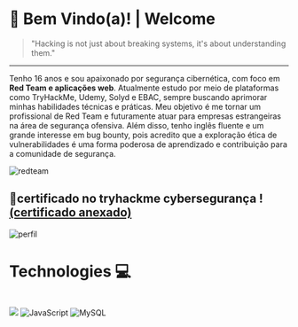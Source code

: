 # 👋 Bem Vindo(a)! | Welcome
> "Hacking is not just about breaking systems, it's about understanding them."  
--- 
Tenho 16 anos e sou apaixonado por segurança cibernética, com foco em **Red Team e aplicações web**. Atualmente estudo por meio de plataformas como TryHackMe, Udemy, Solyd e EBAC, sempre buscando aprimorar minhas habilidades técnicas e práticas. Meu objetivo é me tornar um profissional de Red Team e futuramente atuar para empresas estrangeiras na área de segurança ofensiva. Além disso, tenho inglês fluente e um grande interesse em bug bounty, pois acredito que a exploração ética de vulnerabilidades é uma forma poderosa de aprendizado e contribuição para a comunidade de segurança.  

![redteam](https://encrypted-tbn0.gstatic.com/images?q=tbn:ANd9GcSksJkwwob0nqQ1cNyh41Z-5L4LdhCUUpjOoQ&s)


📃certificado no **tryhackme** cybersegurança ! [(certificado anexado)](https://files.catbox.moe/8vu081.png)
---
![perfil](https://files.catbox.moe/utl6hu.png)

# Technologies 💻
<div style="display: inline_block"><br/>
    <img src="https://img.shields.io/badge/Python-FFD43B?style=for-the-badge&logo=python&logoColor=blue">
    <img src="https://img.shields.io/badge/javascript-%23323330.svg?style=for-the-badge&logo=javascript&logoColor=%23F7DF1E" alt="JavaScript">
    <img src="https://img.shields.io/badge/mysql-%2300f.svg?style=for-the-badge&logo=mysql&logoColor=white" alt="MySQL">
